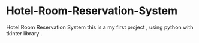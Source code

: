 # Hotel-Room-Reservation-System
Hotel Room Reservation System this is a my first project , using python with tkinter library .
